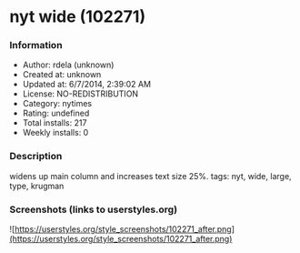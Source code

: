 # nyt wide (102271)

### Information
- Author: rdela (unknown)
- Created at: unknown
- Updated at: 6/7/2014, 2:39:02 AM
- License: NO-REDISTRIBUTION
- Category: nytimes
- Rating: undefined
- Total installs: 217
- Weekly installs: 0


### Description
widens up main column and increases text size 25%. tags: nyt, wide, large, type, krugman


### Screenshots (links to userstyles.org)
![https://userstyles.org/style_screenshots/102271_after.png](https://userstyles.org/style_screenshots/102271_after.png)


